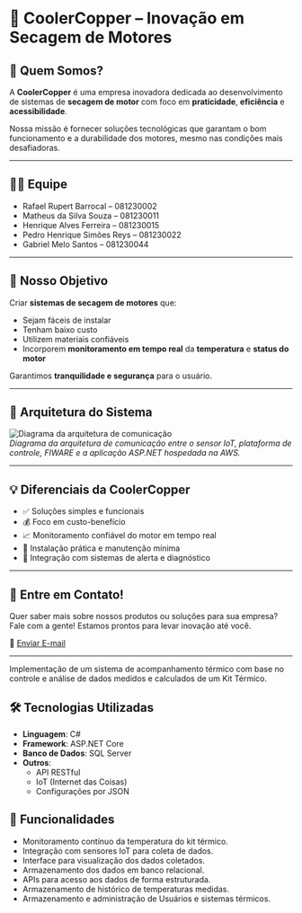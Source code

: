 # 🔧 CoolerCopper – Inovação em Secagem de Motores

## 🧠 Quem Somos?

A **CoolerCopper** é uma empresa inovadora dedicada ao desenvolvimento de sistemas de **secagem de motor** com foco em **praticidade**, **eficiência** e **acessibilidade**.

Nossa missão é fornecer soluções tecnológicas que garantam o bom funcionamento e a durabilidade dos motores, mesmo nas condições mais desafiadoras.

---

## 👨‍💻 Equipe

- Rafael Rupert Barrocal – 081230002  
- Matheus da Silva Souza – 081230011  
- Henrique Alves Ferreira – 081230015  
- Pedro Henrique Simões Reys – 081230022  
- Gabriel Melo Santos – 081230044  

---

## 🎯 Nosso Objetivo

Criar **sistemas de secagem de motores** que:

- Sejam fáceis de instalar
- Tenham baixo custo
- Utilizem materiais confiáveis
- Incorporem **monitoramento em tempo real** da **temperatura** e **status do motor**

Garantimos **tranquilidade e segurança** para o usuário.

---

## 🧩 Arquitetura do Sistema

![Diagrama da arquitetura de comunicação](https://cefsaedu-my.sharepoint.com/4a58c674-a38b-4ce4-b9d5-62f5740da41d)  
*Diagrama da arquitetura de comunicação entre o sensor IoT, plataforma de controle, FIWARE e a aplicação ASP.NET hospedada na AWS.*

---

## 💡 Diferenciais da CoolerCopper

- ✅ Soluções simples e funcionais  
- 💰 Foco em custo-benefício  
- 📈 Monitoramento confiável do motor em tempo real  
- 🔧 Instalação prática e manutenção mínima  
- 📡 Integração com sistemas de alerta e diagnóstico  

---

## 📩 Entre em Contato!

Quer saber mais sobre nossos produtos ou soluções para sua empresa?  
Fale com a gente! Estamos prontos para levar inovação até você.

📧 [Enviar E-mail](mailto:contato@coolercopper.com)

---

Implementação de um sistema de acompanhamento térmico com base no controle e análise de dados medidos e calculados de um Kit Térmico.

## 🛠️ Tecnologias Utilizadas

- **Linguagem**: C#
- **Framework**: ASP.NET Core
- **Banco de Dados**: SQL Server
- **Outros**:
  - API RESTful
  - IoT (Internet das Coisas)
  - Configurações por JSON
  

## 🚀 Funcionalidades

- Monitoramento contínuo da temperatura do kit térmico.
- Integração com sensores IoT para coleta de dados.
- Interface para visualização dos dados coletados.
- Armazenamento dos dados em banco relacional.
- APIs para acesso aos dados de forma estruturada.
- Armazenamento de histórico de temperaturas medidas.
- Armazenamento e administração de Usuários e sistemas térmicos.







